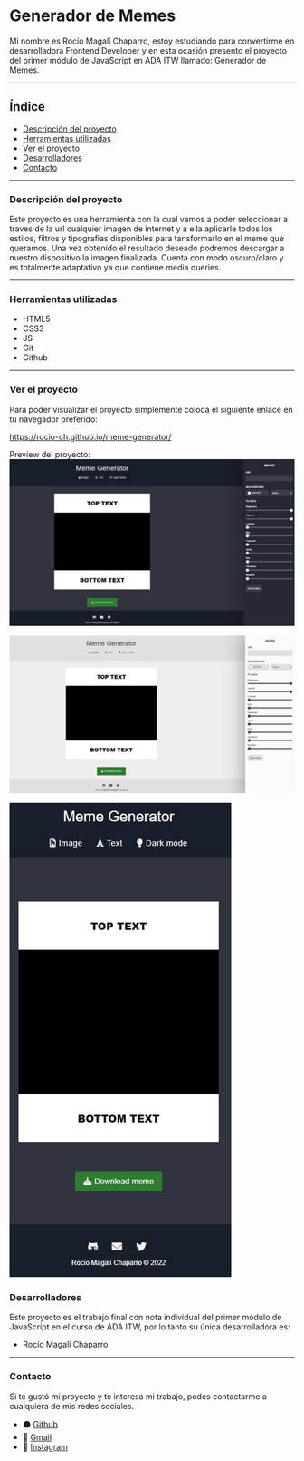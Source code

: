 # Generador de Memes

Mi nombre es Rocío Magalí Chaparro, estoy estudiando para convertirme en desarrolladora Frontend Developer y en esta ocasión presento el proyecto del primer módulo de JavaScript en ADA ITW llamado: Generador de Memes.
***

## Índice

- [Descripción del proyecto](#Descripción-del-proyecto)
- [Herramientas utilizadas](#Herramientas-utilizadas)
- [Ver el proyecto](#ver-el-proyecto)
- [Desarrolladores](#desarrolladores)
- [Contacto](#contacto)

***

### Descripción del proyecto

Este proyecto es una herramienta con la cual vamos a poder seleccionar a traves de la url cualquier imagen de internet y a ella aplicarle todos los estilos, filtros y tipografias disponibles para tansformarlo en el meme que queramos. Una vez obtenido el resultado deseado podremos descargar a nuestro dispositivo la imagen finalizada. Cuenta con modo oscuro/claro y es totalmente adaptativo ya que contiene media queries.

***

### Herramientas utilizadas
- HTML5
- CSS3
- JS
- Git
- Github

***

### Ver el proyecto
Para poder visualizar el proyecto simplemente colocá el siguiente enlace en tu navegador preferido:

https://rocio-ch.github.io/meme-generator/

Preview del proyecto:
![Preview del portfolio](/images/mg-darkMode-preview.jpg)

![Preview del portfolio](/images/mg-lightMode-preview.jpg)

![Preview del portfolio](/images/mg-mobile-preview.jpg)

### Desarrolladores
Este proyecto es el trabajo final con nota individual del primer módulo de JavaScript en el curso de ADA ITW, por lo tanto su única desarrolladora es:
- Rocío Magalí Chaparro


***
### Contacto
Si te gustó mi proyecto y te interesa mi trabajo, podes contactarme a cualquiera de mis redes sociales.

- ⚫ <a href="https://github.com/Rocio-Ch" name="github">Github</a> 
- 📧 <a href="mailto:rociomagali77@gmail.com" name="mail">Gmail</a>
- 🔗 <a href="https://www.instagram.com/rmc_nails/?hl=es" name="instagram" >Instagram</a>
